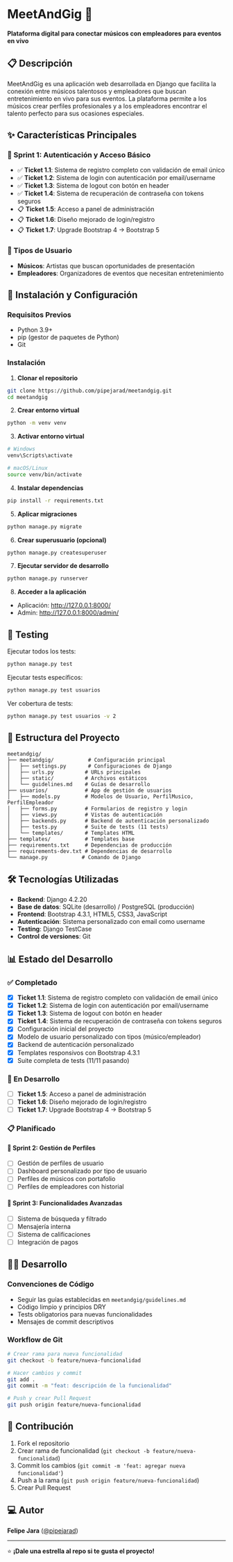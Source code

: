 # MeetAndGig 🎵

**Plataforma digital para conectar músicos con empleadores para eventos en vivo**

## 📋 Descripción

MeetAndGig es una aplicación web desarrollada en Django que facilita la conexión entre músicos talentosos y empleadores que buscan entretenimiento en vivo para sus eventos. La plataforma permite a los músicos crear perfiles profesionales y a los empleadores encontrar el talento perfecto para sus ocasiones especiales.

## ✨ Características Principales

### 🎯 Sprint 1: Autenticación y Acceso Básico

- ✅ **Ticket 1.1**: Sistema de registro completo con validación de email único
- ✅ **Ticket 1.2**: Sistema de login con autenticación por email/username
- ✅ **Ticket 1.3**: Sistema de logout con botón en header
- ✅ **Ticket 1.4**: Sistema de recuperación de contraseña con tokens seguros
- 📋 **Ticket 1.5**: Acceso a panel de administración
- 📋 **Ticket 1.6**: Diseño mejorado de login/registro
- 📋 **Ticket 1.7**: Upgrade Bootstrap 4 → Bootstrap 5

### 👥 Tipos de Usuario

- **Músicos**: Artistas que buscan oportunidades de presentación
- **Empleadores**: Organizadores de eventos que necesitan entretenimiento

## 🚀 Instalación y Configuración

### Requisitos Previos

- Python 3.9+
- pip (gestor de paquetes de Python)
- Git

### Instalación

1. **Clonar el repositorio**

```bash
git clone https://github.com/pipejarad/meetandgig.git
cd meetandgig
```

2. **Crear entorno virtual**

```bash
python -m venv venv
```

3. **Activar entorno virtual**

```bash
# Windows
venv\Scripts\activate

# macOS/Linux
source venv/bin/activate
```

4. **Instalar dependencias**

```bash
pip install -r requirements.txt
```

5. **Aplicar migraciones**

```bash
python manage.py migrate
```

6. **Crear superusuario (opcional)**

```bash
python manage.py createsuperuser
```

7. **Ejecutar servidor de desarrollo**

```bash
python manage.py runserver
```

8. **Acceder a la aplicación**

- Aplicación: http://127.0.0.1:8000/
- Admin: http://127.0.0.1:8000/admin/

## 🧪 Testing

Ejecutar todos los tests:

```bash
python manage.py test
```

Ejecutar tests específicos:

```bash
python manage.py test usuarios
```

Ver cobertura de tests:

```bash
python manage.py test usuarios -v 2
```

## 📁 Estructura del Proyecto

```
meetandgig/
├── meetandgig/           # Configuración principal
│   ├── settings.py       # Configuraciones de Django
│   ├── urls.py          # URLs principales
│   ├── static/          # Archivos estáticos
│   └── guidelines.md    # Guías de desarrollo
├── usuarios/            # App de gestión de usuarios
│   ├── models.py        # Modelos de Usuario, PerfilMusico, PerfilEmpleador
│   ├── forms.py         # Formularios de registro y login
│   ├── views.py         # Vistas de autenticación
│   ├── backends.py      # Backend de autenticación personalizado
│   ├── tests.py         # Suite de tests (11 tests)
│   └── templates/       # Templates HTML
├── templates/           # Templates base
├── requirements.txt     # Dependencias de producción
├── requirements-dev.txt # Dependencias de desarrollo
└── manage.py           # Comando de Django
```

## 🛠️ Tecnologías Utilizadas

- **Backend**: Django 4.2.20
- **Base de datos**: SQLite (desarrollo) / PostgreSQL (producción)
- **Frontend**: Bootstrap 4.3.1, HTML5, CSS3, JavaScript
- **Autenticación**: Sistema personalizado con email como username
- **Testing**: Django TestCase
- **Control de versiones**: Git

## 📊 Estado del Desarrollo

### ✅ Completado

- [x] **Ticket 1.1**: Sistema de registro completo con validación de email único
- [x] **Ticket 1.2**: Sistema de login con autenticación por email/username
- [x] **Ticket 1.3**: Sistema de logout con botón en header
- [x] **Ticket 1.4**: Sistema de recuperación de contraseña con tokens seguros
- [x] Configuración inicial del proyecto
- [x] Modelo de usuario personalizado con tipos (músico/empleador)
- [x] Backend de autenticación personalizado
- [x] Templates responsivos con Bootstrap 4.3.1
- [x] Suite completa de tests (11/11 pasando)

### 🔄 En Desarrollo

- [ ] **Ticket 1.5**: Acceso a panel de administración
- [ ] **Ticket 1.6**: Diseño mejorado de login/registro
- [ ] **Ticket 1.7**: Upgrade Bootstrap 4 → Bootstrap 5

### 📋 Planificado

#### 🎯 Sprint 2: Gestión de Perfiles

- [ ] Gestión de perfiles de usuario
- [ ] Dashboard personalizado por tipo de usuario
- [ ] Perfiles de músicos con portafolio
- [ ] Perfiles de empleadores con historial

#### 🎯 Sprint 3: Funcionalidades Avanzadas

- [ ] Sistema de búsqueda y filtrado
- [ ] Mensajería interna
- [ ] Sistema de calificaciones
- [ ] Integración de pagos

## 🧑‍💻 Desarrollo

### Convenciones de Código

- Seguir las guías establecidas en `meetandgig/guidelines.md`
- Código limpio y principios DRY
- Tests obligatorios para nuevas funcionalidades
- Mensajes de commit descriptivos

### Workflow de Git

```bash
# Crear rama para nueva funcionalidad
git checkout -b feature/nueva-funcionalidad

# Hacer cambios y commit
git add .
git commit -m "feat: descripción de la funcionalidad"

# Push y crear Pull Request
git push origin feature/nueva-funcionalidad
```

## 📝 Contribución

1. Fork el repositorio
2. Crear rama de funcionalidad (`git checkout -b feature/nueva-funcionalidad`)
3. Commit los cambios (`git commit -m 'feat: agregar nueva funcionalidad'`)
4. Push a la rama (`git push origin feature/nueva-funcionalidad`)
5. Crear Pull Request

## ‍💻 Autor

**Felipe Jara** ([@pipejarad](https://github.com/pipejarad))

---

⭐ **¡Dale una estrella al repo si te gusta el proyecto!**
